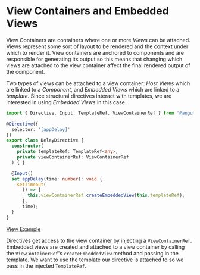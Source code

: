 # View Containers and Embedded Views

View Containers are containers where one or more _Views_ can be attached. Views represent some sort of layout to be rendered and the context under which to render it. View containers are anchored to components and are responsible for generating its output so this means that changing which views are attached to the view container affect the final rendered output of the component.

Two types of views can be attached to a view container: _Host Views_ which are linked to a _Component_, and _Embedded Views_ which are linked to a _template_. Since structural directives interact with templates, we are interested in using _Embedded Views_ in this case.

```typescript
import { Directive, Input, TemplateRef, ViewContainerRef } from '@angular/core';

@Directive({
  selector: '[appDelay]'
})
export class DelayDirective {
  constructor(
    private templateRef: TemplateRef<any>,
    private viewContainerRef: ViewContainerRef
  ) { }

  @Input()
  set appDelay(time: number): void {
    setTimeout(
      () => {
        this.viewContainerRef.createEmbeddedView(this.templateRef);
      },
      time);
  }
}
```

[View Example](https://plnkr.co/edit/UIyFaG6VyHeeGlCKM76L?p=preview)

Directives get access to the view container by injecting a `ViewContainerRef`. Embedded views are created and attached to a view container by calling the `ViewContainerRef`'s `createEmbeddedView` method and passing in the template. We want to use the template our directive is attached to so we pass in the injected `TemplateRef`.

